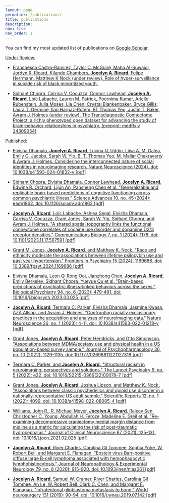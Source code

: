```yaml
---
layout: page
permalink: /publications/
title: publications
description: 
nav: true
nav_order: 1
---
```


You can find my most updated list of publications on [Google Scholar](https://scholar.google.com/citations?user=9Pp2QRsAAAAJ&hl=en&oi=ao).

<u>Under Review:<u>

- Franchesca Castro-Ramirez, Taylor C. McGuire, Maha Al-Suwaidi, Jordyn R. Ricard, Kilando Chambers, **Jocelyn A. Ricard**, Felipe Herrmann, Matthew K Nock (under review). Role of hyper-surveillance in suicide risk of black minoritized youth.

- Sidhant Chopra, Carrisa V. Cocuzza, Connor Lawhead, **Jocelyn A. Ricard**, Loïc Labache, Lauren M. Patrick, Poornima Kumar, Arielle Rubenstein, Julia Moses, Lia Chen, Crystal Blankenbaker, Bryce Gillis, Laura T. Germine, Ilan Harpaz-Rotem, BT Thomas Yeo, Justin T. Baker, Avram J. Holmes (under review). The Transdiagnostic Connectome Project: a richly phenotyped open dataset for advancing the study of brain-behavior relationships in psychiatry. (preprint: medRxiv 24309054)
  

<u>Published:<u>

- Elvisha Dhamala, **Jocelyn A. Ricard**, Lucina Q. Uddin, Liisa A. M. Galea, Emily G. Jacobs, Sarah W. Yip, B. T. Thomas Yeo, M. Mallar Chakravarty & Avram J. Holmes. Considering the interconnected nature of social identities in neuroimaging research. Nature Neuroscience (2024). doi: 10.1038/s41593-024-01832-y  [[pdf]](https://ricardjocelyn.github.io/assets/pdf/dhamala2024considering.pdf)

- Sidhant Chopra, Elvisha Dhamala, Connor Lawhead, **Jocelyn A. Ricard**, Edwina R. Orchard, Lijun An, Pansheng Chen et al. "Generalizable and replicable brain-based predictions of cognitive functioning across common psychiatric illness." Science Advances 10, no. 45 (2024): eadn1862. doi: 10.1126/sciadv.adn1862 [[pdf]](https://ricardjocelyn.github.io/assets/pdf/chopra2024generalizable.pdf)

- **Jocelyn A. Ricard**, Loïc Labache, Ashlea Segal, Elvisha Dhamala, Carrisa V. Cocuzza, Grant Jones, Sarah W. Yip, Sidhant Chopra, and Avram J. Holmes. "A shared spatial topography links the functional connectome correlates of cocaine use disorder and dopamine D2/3 receptor densities." Communications Biology 7, no. 1 (2024): 1178. doi: 10.1101/2023.11.17.567591 [[pdf]](https://ricardjocelyn.github.io/assets/pdf/ricard2024a.pdf)

- Grant M. Jones, **Jocelyn A. Ricard**, and Matthew K. Nock. "Race and ethnicity moderate the associations between lifetime psilocybin use and past year hypertension." Frontiers in Psychiatry 15 (2024): 1169686. doi: 10.3389/fpsyt.2024.1169686  [[pdf]](https://ricardjocelyn.github.io/assets/pdf/jones2024race.pdf)

- Elvisha Dhamala, Leon Qi Rong Ooi, Jianzhong Chen, **Jocelyn A. Ricard**, Emily Berkeley, Sidhant Chopra, Yueyue Qu et al. "Brain-based predictions of psychiatric illness–linked behaviors across the sexes." Biological Psychiatry 94, no. 6 (2023): 479-491. doi: 10.1016/j.biopsych.2023.03.025 [[pdf]](https://ricardjocelyn.github.io/assets/pdf/dhamala2023brain.pdf)

- **Jocelyn A. Ricard**, Termara C. Parker, Elvisha Dhamala, Jasmine Kwasa, AZA Allsop, and Avram J. Holmes. "Confronting racially exclusionary practices in the acquisition and analyses of neuroimaging data." Nature Neuroscience 26, no. 1 (2023): 4-11. doi: 10.1038/s41593-022-01218-y [[pdf]](https://ricardjocelyn.github.io/assets/pdf/ricard2023confronting.pdf)

- Grant Jones, **Jocelyn A. Ricard**, Peter Hendricks, and Otto Simonsson. "Associations between MDMA/ecstasy use and physical health in a US population-based survey sample." Journal of Psychopharmacology 36, no. 10 (2022): 1129-1135. doi: 10.1177/02698811221127318 [[pdf]](https://ricardjocelyn.github.io/assets/pdf/jones2022associations.pdf)

- Termara C. Parker, and **Jocelyn A. Ricard.** "Structural racism in neuroimaging: perspectives and solutions." The Lancet Psychiatry 9, no. 5 (2022): e22. doi: 10.1016/S2215-0366(22)00079-7 [[pdf]](https://ricardjocelyn.github.io/assets/pdf/parker2022structural.pdf)

- Grant Jones, **Jocelyn A. Ricard**, Joshua Lipson, and Matthew K. Nock. "Associations between classic psychedelics and opioid use disorder in a nationally-representative US adult sample." Scientific Reports 12, no. 1 (2022): 4099. doi: 10.1038/s41598-022-08085-4 [[pdf]](https://ricardjocelyn.github.io/assets/pdf/jones2022associations1.pdf)

- Williams, John R., R. Michael Meyer, **Jocelyn A. Ricard**, Rajeev Sen, Christopher C. Young, Abdullah H. Feroze, Madeline E. Greil et al. "Re-examining decompressive craniectomy medial margin distance from midline as a metric for calculating the risk of post-traumatic hydrocephalus." Journal of Clinical Neuroscience 87 (2021): 125-131. doi: 10.1016/j.jocn.2021.02.025 [[pdf]](https://ricardjocelyn.github.io/assets/pdf/williams2021re.pdf)

- **Jocelyn A. Ricard**, River Charles, Carolina Gil Tommee, Sophia Yohe, W. Robert Bell, and Margaret E. Flanagan. "Epstein virus Barr-positive diffuse large B-cell lymphoma associated with hemophagocytic lymphohistiocytosis." Journal of Neuropathology & Experimental Neurology 79, no. 8 (2020): 915-920. doi: 10.1093/jnen/nlaa061 [[pdf]](https://ricardjocelyn.github.io/assets/pdf/ricard2020epstein.pdf)

- **Jocelyn A. Ricard**, Samuel W. Cramer, River Charles, Carolina Gil Tommee, An Le, W. Robert Bell, Clark C. Chen, and Margaret E. Flanagan. "Infratentorial glioblastoma metastasis to bone." World neurosurgery 131 (2019): 90-94. doi: 10.1016/j.wneu.2019.07.142 [[pdf]](https://ricardjocelyn.github.io/assets/pdf/ricard2019infratentorial.pdf)
